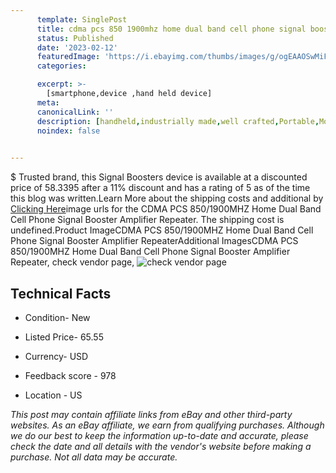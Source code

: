 ```yaml
---
      template: SinglePost
      title: cdma pcs 850 1900mhz home dual band cell phone signal booster amplifier repeater
      status: Published
      date: '2023-02-12'
      featuredImage: 'https://i.ebayimg.com/thumbs/images/g/ogEAAOSwMiFf9qPi/s-l225.jpg'
      categories: 

      excerpt: >-
        [smartphone,device ,hand held device]
      meta:
      canonicalLink: ''
      description: [handheld,industrially made,well crafted,Portable,Mobile,Compact,Convenient,Lightweight,Maneuverable,Man-portable,Miniature,Carriable,Hand-held,Light,Holdable,Transportable,Mobile device,Pocket-sized,On-the-go,Wireless,Cordless,Compact size,Convenient size, smartphone,device ,hand held device]
      noindex: false

        
---
```

$
    Trusted brand, this Signal Boosters device is available at a discounted price of 58.3395 after a 11% discount and has a rating of 5 as of the time this blog was written.Learn More about the shipping costs and additional by [Clicking Here](https://www.ebay.com/itm/195459367236?hash=item2d82494144%3Ag%3AogEAAOSwMiFf9qPi&amdata=enc%3AAQAHAAAA4Mh%2B3%2BSLIYIBqOz7QHVI5c6uotKUrEjXUSzn0jVmudhhQxn0S%2FEMzYiIUZJRKdUkwjUkA0xiG2Axc0OUi5nA5v8UdGe2B07Eh%2BC47v0b6GBjkMz%2B21Ua2HpyPhLJzGbnHY%2FWNqo0e6aYOxqncn3uTUc1ThtVTmiZfE8fZRkKOSv3vCHx%2FZrd7SPANOg%2Fje4Tj%2FGdNK3BY0YOGnnDHQiRCRaOglBbBEEcvyu6xKbhTV0ATwl0AZn7rkHIBwjcfhBFIwt6ZCbhTysFVlYCrE3xh9xiGYNq%2FsAiX9CSS6WA01pk&mkevt=1&mkcid=1&mkrid=711-53200-19255-0&campid=%253CePNCampaignId%253E&customid=%253CreferenceId%253E&toolid=10049)image urls for the CDMA PCS 850/1900MHZ Home Dual Band Cell Phone Signal Booster Amplifier Repeater. The shipping cost is undefined.Product ImageCDMA PCS 850/1900MHZ Home Dual Band Cell Phone Signal Booster Amplifier RepeaterAdditional ImagesCDMA PCS 850/1900MHZ Home Dual Band Cell Phone Signal Booster Amplifier Repeater, check vendor page, ![check vendor page](https://origin-galleryplus.ebayimg.com/ws/web/195459367236_2_0_1/225x225.jpg,https://origin-galleryplus.ebayimg.com/ws/web/195459367236_3_0_1/225x225.jpg,https://origin-galleryplus.ebayimg.com/ws/web/195459367236_4_0_1/225x225.jpg,https://origin-galleryplus.ebayimg.com/ws/web/195459367236_5_0_1/225x225.jpg,https://origin-galleryplus.ebayimg.com/ws/web/195459367236_6_0_1/225x225.jpg,https://origin-galleryplus.ebayimg.com/ws/web/195459367236_7_0_1/225x225.jpg,https://origin-galleryplus.ebayimg.com/ws/web/195459367236_8_0_1/225x225.jpg,https://origin-galleryplus.ebayimg.com/ws/web/195459367236_9_0_1/225x225.jpg,https://origin-galleryplus.ebayimg.com/ws/web/195459367236_10_0_1/225x225.jpg,https://origin-galleryplus.ebayimg.com/ws/web/195459367236_11_0_1/225x225.jpg,https://origin-galleryplus.ebayimg.com/ws/web/195459367236_12_0_1/225x225.jpg,https://origin-galleryplus.ebayimg.com/ws/web/195459367236_13_0_1/225x225.jpg,https://origin-galleryplus.ebayimg.com/ws/web/195459367236_14_0_1/225x225.jpg,https://origin-galleryplus.ebayimg.com/ws/web/195459367236_15_0_1/225x225.jpg,https://origin-galleryplus.ebayimg.com/ws/web/195459367236_16_0_1/225x225.jpg,https://origin-galleryplus.ebayimg.com/ws/web/195459367236_17_0_1/225x225.jpg,https://origin-galleryplus.ebayimg.com/ws/web/195459367236_18_0_1/225x225.jpg,https://origin-galleryplus.ebayimg.com/ws/web/195459367236_19_0_1/225x225.jpg,https://origin-galleryplus.ebayimg.com/ws/web/195459367236_20_0_1/225x225.jpg,https://origin-galleryplus.ebayimg.com/ws/web/195459367236_21_0_1/225x225.jpg)
    
    

 ## Technical Facts 



     
      

 - Condition- New 


      

 - Listed Price- 65.55 


      

 - Currency- USD 


      

 - Feedback score - 978 


      

 - Location - US 


      
      

 *_This post may contain affiliate links from eBay and other third-party websites. As an eBay affiliate, we earn from qualifying purchases. Although we do our best to keep the information up-to-date and accurate, please check the date and all details with the vendor's website before making a purchase. Not all data may be accurate._*



    
    
    
    
    